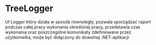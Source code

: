 # TreeLogger
UI Logger który działa w sposób równoległy, pozwala sporządzać raport podczas całej pracy wykonania określonej pracy, przedstawia czas wykonania oraz poszczególne komunikaty zdefiniowane przez użytkonwika, może być dołączony do dowolnej .NET-aplikacji

